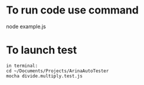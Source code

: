 # To run code use command
node example.js

# To launch test
    in terminal:
    cd ~/Documents/Projects/ArinaAutoTester
    mocha divide.multiply.test.js